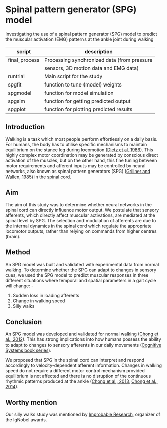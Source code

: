# Spinal pattern generator (SPG) model
Investigating the use of a spinal pattern generator (SPG) model to predict the muscular activation (EMG) patterns at the ankle joint during walking

| script                 | description                                  |
|------------------------|----------------------------------------------|
| final_process          | Processing synchronized data (from pressure  |
|                        | sensors, 3D motion data and EMG data)        |
| runtrial               | Main script for the study                    |
| spgfit                 | function to tune (model) weights             |
| spgmodel               | function for model simulation                |
| spgsim                 | function for getting predicted output        |
| spgplot                | function for plotting predicted results      |

## Introduction
Walking is a task which most people perform effortlessly on a daily basis. For humans, the body has to utilise specific mechanisms to maintain equilibrium on the stance leg during locomotion ([Dietz et al. 1986](https://pubmed.ncbi.nlm.nih.gov/3790992/)). This highly complex motor coordination may be generated by conscious direct activation of the muscles, but on the other hand, this fine tuning between motor requirements and afferent inputs may be controlled by neural networks, also  known as spinal pattern generators (SPG) ([Grillner and Wallen, 1985](https://pubmed.ncbi.nlm.nih.gov/2984978/)) in the spinal cord. 

## Aim
The aim of this study was to determine whether neural networks in the spinal cord can directly influence motor output. We postulate that sensory afferents, which directly affect muscular activations, are mediated at the spinal level by SPG. The selection and modulation of afferents are due to the internal dynamics in the spinal cord which regulate the appropriate locomotor outputs, rather than relying on commands from higher centres (brain). 

## Method
An SPG model was built and validated with experimental data from normal walking. To determine whether the SPG can adapt to changes in sensory cues, we used the SPG model to predict muscular responses in three different situations where temporal and spatial parameters in a gait cycle will change: -

1.	Sudden loss in loading afferents
2.	Change in walking speed
3.	Silly walks

## Conclusion
An SPG model was developed and validated for normal walking ([Chong et al., 2012](https://link.springer.com/article/10.1007/s11517-012-0944-2)). This has strong implications into how humans possess the ability to adapt to changes to sensory afferents in our daily movements ([Cognitive Systems book series](https://link.springer.com/chapter/10.1007/978-3-642-36368-9_20)).

We proposed that SPG in the spinal cord can interpret and respond accordingly to velocity-dependent afferent information. Changes in walking speed do not require a different motor control mechanism provided equilibrium is not affected and there is no disruption of the continuous rhythmic patterns produced at the ankle ([Chong et al., 2013](https://tbiomed.biomedcentral.com/articles/10.1186/1742-4682-10-9), [Chong et al., 2014](https://www.researchgate.net/publication/336210481_Rhythmic_Muscular_Activations_at_the_Ankle_Using_Neural_Oscillators_Application_to_a_Sudden_Loss_of_Loading_Afferents?channel=doi&linkId=5d94808f458515202b7ab246&showFulltext=true)).

## Worthy mention
Our silly walks study was mentioned by [Improbable Research](https://www.improbable.com/2013/09/20/silly-walk-studies-2/), organizer of the IgNobel awards.



